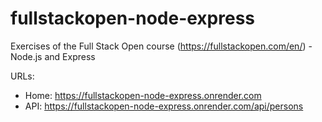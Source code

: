# fullstackopen-node-express
Exercises of the Full Stack Open course (https://fullstackopen.com/en/) - Node.js and Express

URLs:
- Home: https://fullstackopen-node-express.onrender.com
- API: https://fullstackopen-node-express.onrender.com/api/persons
